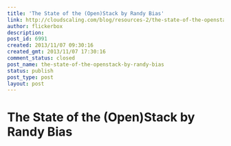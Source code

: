 ```yaml
---
title: 'The State of the (Open)Stack by Randy Bias'
link: http://cloudscaling.com/blog/resources-2/the-state-of-the-openstack-by-randy-bias/
author: flickerbox
description: 
post_id: 6991
created: 2013/11/07 09:30:16
created_gmt: 2013/11/07 17:30:16
comment_status: closed
post_name: the-state-of-the-openstack-by-randy-bias
status: publish
post_type: post
layout: post
---
```


# The State of the (Open)Stack by Randy Bias

